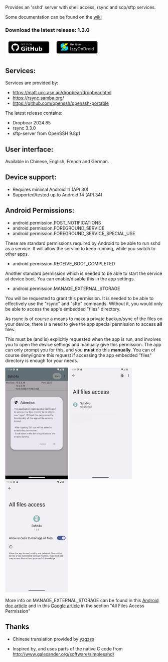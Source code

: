 Provides an 'sshd' server with shell access, rsync and scp/sftp services.

Some documentation can be found on the [wiki](https://github.com/tfonteyn/Sshd4a/wiki)

### Download the latest release: 1.3.0

<a href="https://github.com/tfonteyn/Sshd4a/releases/download/v1.3.0/Sshd4a-1.3.0.apk">
<img src="metadata/en-US/images/get-it-on-github.png" alt="Get it on GitHub" style="width:150px;"/></a>

<a href="https://apt.izzysoft.de/fdroid/index/apk/com.hardbacknutter.sshd/">
<img src="metadata/en-US/images/IzzyOnDroid.png" alt="Get it on IzzySoft" style="width:150px;"/></a>

## Services:

Services are provided by:
- https://matt.ucc.asn.au/dropbear/dropbear.html
- https://rsync.samba.org/
- https://github.com/openssh/openssh-portable

The latest release contains:
- Dropbear 2024.85
- rsync 3.3.0
- sftp-server from OpenSSH 9.8p1

## User interface:
Available in Chinese, English, French and German.

## Device support:

- Requires minimal Android 11 (API 30)
- Supported/tested up to Android 14 (API 34).

## Android Permissions:

- android.permission.POST_NOTIFICATIONS
- android.permission.FOREGROUND_SERVICE
- android.permission.FOREGROUND_SERVICE_SPECIAL_USE

These are standard permissions required by Android to be able to run sshd as a service.
It will allow the service to keep running, while you switch to other apps.

- android.permission.RECEIVE_BOOT_COMPLETED

Another standard permission which is needed to be able to start the service at device boot.
You can enable/disable this in the app settings.

- android.permission.MANAGE_EXTERNAL_STORAGE

You will be requested to grant this permission.
It is needed to be able to effectively use the "rsync" and "sftp" commands.
Without it, you would only be able to access the app's embedded "files" directory.

As rsync is of course a means to make a private backup/sync of the files on your device,
there is a need to give the app special permission to access **all** files.

This must be (and is) explicitly requested when the app is run, and involves you to open
the device settings and manually give this permission. The app can only prompt you for this,
and you **must** do this **manually**. You can of course deny/ignore this request
if accessing the app embedded "files" directory is enough for your needs.
<p float="left">
<img src="metadata/en-US/images/phoneScreenshots/01.png" alt="Permission request" style="width:200px;"/>
<img src="metadata/en-US/images/phoneScreenshots/02.png" alt="All files access - app list" style="width:200px;"/>
<img src="metadata/en-US/images/phoneScreenshots/03.png" alt="All files access - allow for Sshd4a" style="width:200px;"/>
</p>

More info on MANAGE_EXTERNAL_STORAGE can be found in this
[Android doc article](https://developer.android.com/training/data-storage#permissions)
and in this
[Google article](https://support.google.com/googleplay/android-developer/answer/9888170?hl=en) 
in the section "All Files Access Permission"

## Thanks

- Chinese translation provided by [yzqzss](https://github.com/yzqzss)

- Inspired by, and uses parts of the native C code from
http://www.galexander.org/software/simplesshd/